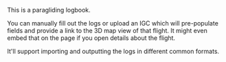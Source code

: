 This is a paragliding logbook.

You can manually fill out the logs or upload an IGC which will pre-populate fields and provide a link to the 3D map view of that flight. It might even embed that on the page if you open details about the flight.

It'll support importing and outputting the logs in different common formats.
